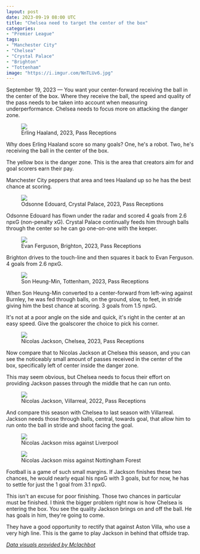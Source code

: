 ```yaml
---
layout: post
date: 2023-09-19 08:00 UTC
title: "Chelsea need to target the center of the box"
categories:
- "Premier League"
tags:
- "Manchester City"
- "Chelsea"
- "Crystal Palace"
- "Brighton"
- "Tottenham"
image: "https://i.imgur.com/NnTLUv6.jpg"
---
```


September 19, 2023 — You want your center-forward receiving the ball in the center of the box. Where they receive the ball, the speed and quality of the pass needs to be taken into account when measuring underperformance. Chelsea needs to focus more on attacking the danger zone.

<!---more--->

<figure>
    <img src="https://i.imgur.com/BrnHplw.jpg">
    <figcaption>Erling Haaland, 2023, Pass Receptions</figcaption>
</figure> 

Why does Erling Haaland score so many goals? One, he's a robot. Two, he's receiving the ball in the center of the box. 

The yellow box is the danger zone. This is the area that creators aim for and goal scorers earn their pay.

Manchester City peppers that area and tees Haaland up so he has the best chance at scoring.

<figure>
    <img src="https://i.imgur.com/KIGMoPs.jpg">
    <figcaption>Odsonne Edouard, Crystal Palace, 2023, Pass Receptions</figcaption>
</figure> 

Odsonne Edouard has flown under the radar and scored 4 goals from 2.6 npxG (non-penalty xG). Crystal Palace continually feeds him through balls through the center so he can go one-on-one with the keeper. 

<figure>
    <img src="https://i.imgur.com/u9KigdJ.jpg">
    <figcaption>Evan Ferguson, Brighton, 2023, Pass Receptions </figcaption>
</figure> 

Brighton drives to the touch-line and then squares it back to Evan Ferguson. 4 goals from 2.6 npxG.

<figure>
    <img src="https://i.imgur.com/DvD4V3G.jpg">
    <figcaption>Son Heung-Min, Tottenham, 2023, Pass Receptions </figcaption>
</figure> 

When Son Heung-Min converted to a center-forward from left-wing against Burnley, he was fed through balls, on the ground, slow, to feet, in stride giving him the best chance at scoring. 3 goals from 1.5 npxG. 

It's not at a poor angle on the side and quick, it's right in the center at an easy speed. Give the goalscorer the choice to pick his corner.

<figure>
    <img src="https://i.imgur.com/NnTLUv6.jpg">
    <figcaption>Nicolas Jackson, Chelsea, 2023, Pass Receptions </figcaption>
</figure> 

Now compare that to Nicolas Jackson at Chelsea this season, and you can see the noticeably small amount of passes received in the center of the box, specifically left of center inside the danger zone. 

This may seem obvious, but Chelsea needs to focus their effort on providing Jackson passes through the middle that he can run onto. 

<figure>
    <img src="https://i.imgur.com/timnfHB.jpg">
    <figcaption>Nicolas Jackson, Villarreal, 2022, Pass Receptions </figcaption>
</figure> 

And compare this season with Chelsea to last season with Villarreal. Jackson needs those through balls, central, towards goal, that allow him to run onto the ball in stride and shoot facing the goal.

<figure>
    <img src="https://i.imgur.com/wQVGc9b.jpg">
    <figcaption>Nicolas Jackson miss against Liverpool</figcaption>
</figure> 

<figure>
    <img src="https://i.imgur.com/1ld3RqQ.jpg">
    <figcaption>Nicolas Jackson miss against Nottingham Forest</figcaption>
</figure> 

Football is a game of such small margins. If Jackson finishes these two chances, he would nearly equal his npxG with 3 goals, but for now, he has to settle for just the 1 goal from 3.1 npxG.

This isn't an excuse for poor finishing. Those two chances in particular must be finished. I think the bigger problem right now is how Chelsea is entering the box. You see the quality Jackson brings on and off the ball. He has goals in him, they're going to come. 

They have a good opportunity to rectify that against Aston Villa, who use a very high line. This is the game to play Jackson in behind that offside trap. 

*[Data visuals provided by Mclachbot](https://dmoggles-passdashboard-pass-dash-37aktq.streamlit.app)*

